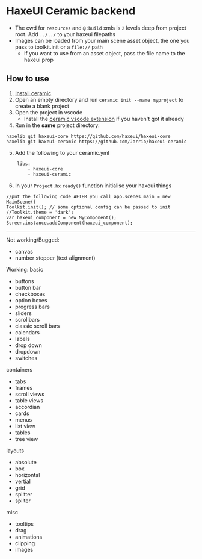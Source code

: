 # HaxeUI Ceramic backend
- The cwd for `resources` and `@:build` xmls is `2` levels deep from project root. Add `../../` to your haxeui filepaths 
- Images can be loaded from your main scene asset object, the one you pass to toolkit.init or a `file://` path
	- If you want to use from an asset object, pass the file name to the haxeui prop

## How to use
1) [Install ceramic](https://ceramic-engine.com/guides/install-ceramic/#install-ceramic)
2) Open an empty directory and run `ceramic init --name myproject` to create a blank project
3) Open the project in vscode
    - Install the [ceramic vscode extension](https://marketplace.visualstudio.com/items?itemName=jeremyfa.ceramic) if you haven't got it already
5) Run in the **same** project directory: 
```
haxelib git haxeui-core https://github.com/haxeui/haxeui-core
haxelib git haxeui-ceramic https://github.com/Jarrio/haxeui-ceramic
```
5) Add the following to your ceramic.yml
```
    libs:
        - haxeui-core
        - haxeui-ceramic
```
6) In your `Project.hx` `ready()` function initialise your haxeui things
```
//put the following code AFTER you call app.scenes.main = new MainScene()
Toolkit.init(); // some optional config can be passed to init
//Toolkit.theme = 'dark';
var haxeui_component = new MyComponent();
Screen.instance.addComponent(haxeui_component);
```

----
Not working/Bugged:

- canvas
- number stepper (text alignment)

Working:
basic 
- buttons
- button bar
- checkboxes
- option boxes
- progress bars
- sliders
- scrollbars
- classic scroll bars
- calendars
- labels
- drop down 
- dropdown
- switches

containers
- tabs
- frames
- scroll views
- table views
- accordian
- cards
- menus
- list view
- tables
- tree view

layouts
- absolute
- box
- horizontal
- vertial
- grid
- splitter
- spliter

misc
- tooltips
- drag
- animations
- clipping
- images

